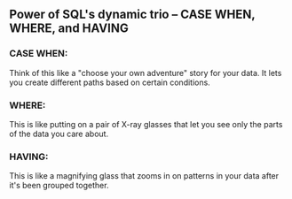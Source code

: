 ## Power of SQL's dynamic trio – CASE WHEN, WHERE, and HAVING

### CASE WHEN: 
Think of this like a "choose your own adventure" story for your data. It lets you create different paths based on certain conditions.

### WHERE: 
This is like putting on a pair of X-ray glasses that let you see only the parts of the data you care about.

### HAVING: 
This is like a magnifying glass that zooms in on patterns in your data after it's been grouped together.
